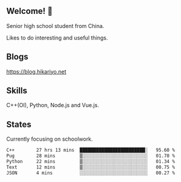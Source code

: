 ## Welcome! 👋

Senior high school student from China.

Likes to do interesting and useful things.

## Blogs

https://blog.hikariyo.net

## Skills

C++(OI), Python, Node.js and Vue.js.

## States

Currently focusing on schoolwork.

<!--START_SECTION:waka-->

```txt
C++        27 hrs 13 mins  ████████████████████████░   95.60 %
Pug        28 mins         ▒░░░░░░░░░░░░░░░░░░░░░░░░   01.70 %
Python     22 mins         ▒░░░░░░░░░░░░░░░░░░░░░░░░   01.34 %
Text       12 mins         ▒░░░░░░░░░░░░░░░░░░░░░░░░   00.75 %
JSON       4 mins          ░░░░░░░░░░░░░░░░░░░░░░░░░   00.27 %
```

<!--END_SECTION:waka-->

